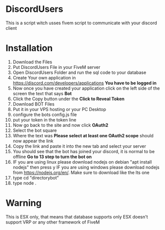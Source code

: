# DiscordUsers
This is a script witch usses fivem script to communicate with your discord client

# Installation
1. Download the Files
2. Put DiscordUsers File in your FiveM server
3. Open DiscordUsers Folder and run the sql code to your database
4. Create Your own application in https://discord.com/developers/applications **You have to be logged in**
5. Now once you have created your application click on the left side of the screen the text that says **Bot**
6. Click the Copy button under the **Click to Reveal Token**
4. Download BOT Files
5. Put it in your VPS hosting or your PC Desktop
6. configure the bots config.js file
7. put your token in the token line
8. Now go back to the site and now click **OAuth2**
9. Select the bot square
10. Where the text was **Please select at least one OAuth2 scope** should now appear the link
11. Copy the link and paste it into the new tab and select your server
12. You should see that the bot has joined your discord, it is normal to be offline **Go to 13 step to turn the bot on**
13. IF you are using linux please download nodejs on debian "apt install nodejs" then press y
   IF you are using windows please download nodejs from https://nodejs.org/en/. Make sure to download like the lts one
14. type cd "directorybot"
15. type node .

# Warning
This is ESX only, that means that database supports only ESX doesn't support VRP or any other framework of FiveM
